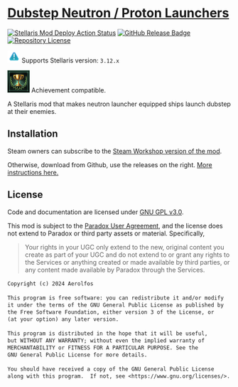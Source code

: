 # [Dubstep Neutron / Proton Launchers](https://steamcommunity.com/sharedfiles/filedetails/?id=2668584047)
[![Stellaris Mod Deploy Action Status](https://github.com/aerolfos/dubstep_launchers/actions/workflows/deployStellarisMod.yml/badge.svg)](https://github.com/aerolfos/dubstep_launchers/actions/workflows/deployStellarisMod.yml)
[![GitHub Release Badge](https://img.shields.io/github/v/release/aerolfos/dubstep_launchers?logo=github&style=flat)](https://github.com/Aerolfos/dubstep_launchers/releases/latest)
[![Repository License](https://img.shields.io/github/license/aerolfos/dubstep_launchers?style=flat&color=brightgreen)](LICENSE)
<!---[![Discord](https://img.shields.io/discord/739835273969664050?style=flat&label=Discord&logo=discord&logoColor=white&color=7289DA)](https://discord.com/invite/xUrG9wh)--->

![Blue Triangle](https://raw.githubusercontent.com/Aerolfos/stellaris_mod_deploy_action/main/assets/blue_caution_triangle.png) Supports Stellaris version: `3.12.x`

![Achievement Icon](https://raw.githubusercontent.com/Aerolfos/stellaris_mod_deploy_action/main/assets/victorious_small.png) Achievement compatible.

A Stellaris mod that makes neutron launcher equipped ships launch dubstep at their enemies.

## Installation
Steam owners can subscribe to the [Steam Workshop version of the mod](https://steamcommunity.com/sharedfiles/filedetails/?id=2668584047).

Otherwise, download from Github, use the releases on the right. [More instructions here.](https://github.com/Aerolfos/stellaris_mod_deploy_action/wiki/Mod-Installation)

## License
Code and documentation are licensed under [GNU GPL v3.0](LICENSE). 

This mod is subject to the [Paradox User Agreement](https://legal.paradoxplaza.com/eula), and the license does not extend to Paradox or third party assets or material. Specifically,

> Your rights in your UGC only extend to the new, original content you create as part of your UGC and do not extend to or grant any rights to the Services or anything created or made available by third parties, or any content made available by Paradox through the Services.

    Copyright (c) 2024 Aerolfos

    This program is free software: you can redistribute it and/or modify
    it under the terms of the GNU General Public License as published by
    the Free Software Foundation, either version 3 of the License, or
    (at your option) any later version.

    This program is distributed in the hope that it will be useful,
    but WITHOUT ANY WARRANTY; without even the implied warranty of
    MERCHANTABILITY or FITNESS FOR A PARTICULAR PURPOSE. See the
    GNU General Public License for more details.

    You should have received a copy of the GNU General Public License
    along with this program.  If not, see <https://www.gnu.org/licenses/>.
